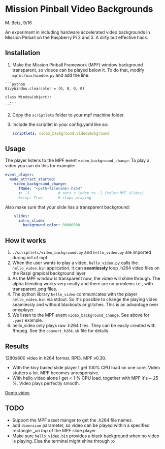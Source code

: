 # Mission Pinball Video Backgrounds

M. Betz, 9/16

An experiment in including hardware accelerated video backgrounds
in Mission Pinball on the Raspberry Pi 2 and 3. A dirty but effective hack.

## Installation

  1. Make the Mission Pinball Framework (MPF) window background transparent,
     so videos can be played below it. To do that, modify `mpfmc/uix/window.py` and add the line:
    
    ```python
    KivyWindow.clearcolor = (0, 0, 0, 0)
    
    class Window(object):
      ...
    ```

  2. Copy the `scriptlets` folder to your mpf machine folder.

  3. Include the scriptlet in your config.yaml like so:

     ```yaml
     scriptlets: video_background.VideoBackground
     ```

## Usage

The player listens to the MPF event `video_background_change`.
To play a video you can do this for example:
     
```yaml
event_player:
  mode_attract_started:
    video_background_change:
      fName: "<path+filename>.h264"
      z: -1             # sets z index to -1 (below MPF slides)
      #stop: True       # stops playing
```
    
Also make sure that your slide has a transparent background:

```yaml
    slides:
      intro_slide:
        background_color: 00000000
```
    
## How it works    
    
  1. `./scriptlets/video_background.py` and `hello_video.py` are 
     imported during init of mpf.
  2. When the user wants to play a video, `hello_video.py` calls 
     the `hello_video.bin` application. It can __seamlessly__
     loop .h264 video files on the Raspi grapical background layer
  3. As the MPF window is transparent now, the video will shine through. The alpha blending
     works very neatly and there are no problems i.e., with transparent .png files.
  4. The python library `hello_video` communicates with the player `hello_video.bin`
     via stdout. So it's possible to change the playing video seamlessly and without
     blackouts or glitches. This is an advantage over omxplayer.
  5. We listen to the MPF event `video_background_change`. See above for `.yaml` example.
  6. hello_video only plays raw .h264 files. They can be easily created with ffmpeg. 
     See the `convert_h264.sh` file for details
     
## Results

1280x800 video in h264 format. RPI3. MPF v0.30.

  * With the kivy based slide player I get 100% CPU load on one core. Video stutters a lot.
    MPF becomes unresponsive.
  * With hello_video alone I get < 1 % CPU load, together with MPF it's ~ 25 %. Video plays
    perfectly smooth.

[Demo video](https://youtu.be/0eL0hHpMdWM)
 
## TODO
   * Support the MPF asset manger to get the .h264 file names.
   * add `dimension` parameter, so video can be played within a specified rectangle
     __on top_ of the MPF slide player
   * Make sure `hello_video.bin` provides a black background when no video is playing.
     Else the terminal might shine through :o
